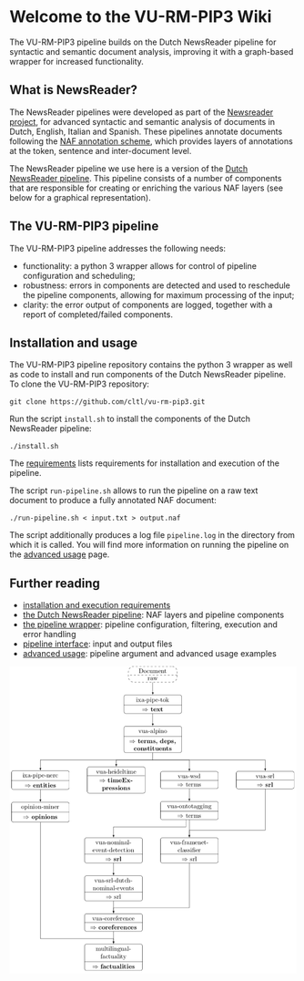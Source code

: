 # Welcome to the VU-RM-PIP3 Wiki

The VU-RM-PIP3 pipeline builds on the Dutch NewsReader pipeline for syntactic and semantic document analysis, improving it with a graph-based wrapper for increased functionality.   

## What is NewsReader?
The NewsReader pipelines were developed as part of the [Newsreader project](http://www.newsreader-project.eu/), for advanced syntactic and semantic analysis of documents in Dutch, English, Italian and Spanish. These pipelines annotate documents following the [NAF annotation scheme](https://github.com/newsreader/NAF), which provides layers of annotations at the token, sentence and inter-document level.  

The NewsReader pipeline we use here is a version of the [Dutch NewsReader pipeline](docs/newsreader.md). This pipeline consists of a number of components that are responsible for creating or enriching the various NAF layers (see below for a graphical representation). 

## The VU-RM-PIP3 pipeline
The VU-RM-PIP3 pipeline addresses the following needs:

- functionality: a python 3 wrapper allows for control of pipeline configuration and scheduling;
- robustness: errors in components are detected and used to reschedule the pipeline components, allowing for maximum processing of the input;
- clarity: the error output of components are logged, together with a report of completed/failed components.


## Installation and usage
The VU-RM-PIP3 pipeline repository contains the python 3 wrapper as well as code to install and run components of the Dutch NewsReader pipeline. To clone the VU-RM-PIP3 repository:
   
    git clone https://github.com/cltl/vu-rm-pip3.git

Run the script `install.sh` to install the components of the Dutch NewsReader pipeline: 

    ./install.sh

The [requirements](docs/requirements.md) lists requirements for installation and execution of the pipeline.

The script `run-pipeline.sh` allows to run the pipeline on a raw text document to produce a fully annotated NAF document:
    
    ./run-pipeline.sh < input.txt > output.naf

The script additionally produces a log file `pipeline.log` in the directory from which it is called. 
You will find more information on running the pipeline on the [advanced usage](docs/usage.md) page.

## Further reading
- [installation and execution requirements](docs/requirements.md)
- [the Dutch NewsReader pipeline](docs/newsreader.md): NAF layers and pipeline components
- [the pipeline wrapper](docs/operation.md): pipeline configuration, filtering, execution and error handling 
- [pipeline interface](docs/interface.md): input and output files
- [advanced usage](docs/usage.md): pipeline argument and advanced usage examples

![Pipeline graph](docs/pipe-graph.png)

